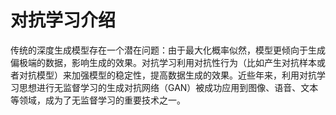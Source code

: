 
# 对抗学习介绍


传统的深度生成模型存在一个潜在问题：由于最大化概率似然，模型更倾向于生成偏极端的数据，影响生成的效果。对抗学习利用对抗性行为（比如产生对抗样本或者对抗模型）来加强模型的稳定性，提高数据生成的效果。近些年来，利用对抗学习思想进行无监督学习的生成对抗网络（GAN）被成功应用到图像、语音、文本等领域，成为了无监督学习的重要技术之一。
